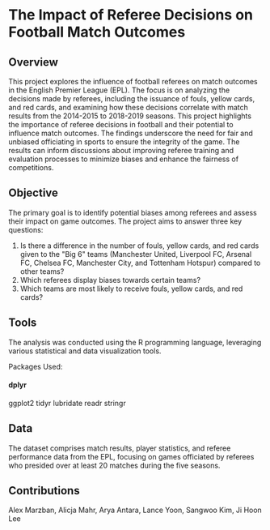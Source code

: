# The Impact of Referee Decisions on Football Match Outcomes

## Overview
This project explores the influence of football referees on match outcomes in the English Premier League (EPL). The focus is on analyzing the decisions made by referees, including the issuance of fouls, yellow cards, and red cards, and examining how these decisions correlate with match results from the 2014-2015 to 2018-2019 seasons. This project highlights the importance of referee decisions in football and their potential to influence match outcomes. The findings underscore the need for fair and unbiased officiating in sports to ensure the integrity of the game. The results can inform discussions about improving referee training and evaluation processes to minimize biases and enhance the fairness of competitions.

## Objective
The primary goal is to identify potential biases among referees and assess their impact on game outcomes. The project aims to answer three key questions:
1. Is there a difference in the number of fouls, yellow cards, and red cards given to the "Big 6" teams (Manchester United, Liverpool FC, Arsenal FC, Chelsea FC, Manchester City, and Tottenham Hotspur) compared to other teams?
2. Which referees display biases towards certain teams?
3. Which teams are most likely to receive fouls, yellow cards, and red cards?

## Tools
The analysis was conducted using the R programming language, leveraging various statistical and data visualization tools.

Packages Used:

#### dplyr
ggplot2
tidyr
lubridate
readr
stringr

## Data
The dataset comprises match results, player statistics, and referee performance data from the EPL, focusing on games officiated by referees who presided over at least 20 matches during the five seasons.

## Contributions
Alex Marzban, Alicja Mahr, Arya Antara, Lance Yoon, Sangwoo Kim, Ji Hoon Lee
